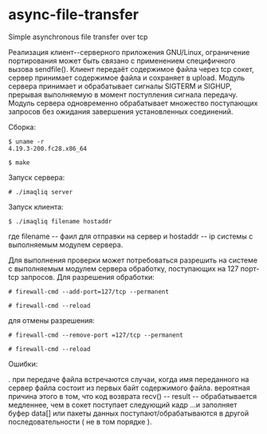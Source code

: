 # async-file-transfer
Simple asynchronous file transfer over tcp

Реализация клиент--серверного приложения GNU/Linux, ограничение портирования может быть связано с применением специфичного вызова sendfile(). Клиент передаёт содержимое файла через tcp сокет, сервер принимает содержимое файла и сохраняет в upload. Модуль сервера принимает и обрабатывает сигналы SIGTERM и SIGHUP, прерывая выполняемую в момент поступления сигнала передачу. Модуль сервера одновременно обрабатывает множество поступающих запросов без ожидания завершения установленных соединений.

Сборка:

    $ uname -r
    4.19.3-200.fc28.x86_64
    
    $ make
    
Запуск сервера:

    # ./imaqliq server
    
Запуск клиента:

    $ ./imaqliq filename hostaddr
    
где filename -- фаил для отправки на сервер и hostaddr -- ip системы с выполняемым модулем сервера.

Для выполнения проверки может потребоваться разрешить на системе с выполняемым модулем сервера обработку, поступающих на 127 порт-tcp запросов. Для разрешения обработки: 

    # firewall-cmd --add-port=127/tcp --permanent
    
    # firewall-cmd --reload 
    
для отмены разрешения:

    # firewall-cmd --remove-port =127/tcp --permanent
    
    # firewall-cmd --reload 

    
Ошибки:

. при передаче файла встречаются случаи, когда имя переданного на сервер файла состоит из первых байт содержимого файла. вероятная причина этого в том, что код возврата recv() -- result -- обрабатывается медленнее, чем в сокет поступает следующий кадр ...и заполняет буфер data[] или пакеты данных поступают/обрабатываются в другой последовательности ( не в том порядке ).
